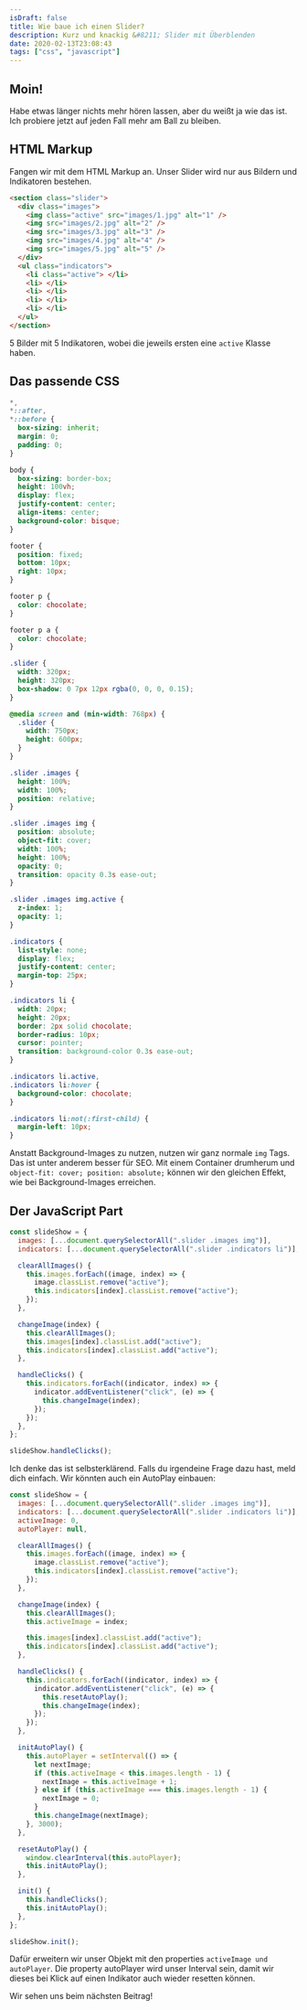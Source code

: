 ```yaml
---
isDraft: false
title: Wie baue ich einen Slider?
description: Kurz und knackig &#8211; Slider mit Überblenden
date: 2020-02-13T23:08:43
tags: ["css", "javascript"]
---
```


## Moin!

Habe etwas länger nichts mehr hören lassen, aber du weißt ja wie das ist.  
Ich probiere jetzt auf jeden Fall mehr am Ball zu bleiben.

## HTML Markup

Fangen wir mit dem HTML Markup an. Unser Slider wird nur aus Bildern und Indikatoren bestehen.

```html
<section class="slider">
  <div class="images">
    <img class="active" src="images/1.jpg" alt="1" />
    <img src="images/2.jpg" alt="2" />
    <img src="images/3.jpg" alt="3" />
    <img src="images/4.jpg" alt="4" />
    <img src="images/5.jpg" alt="5" />
  </div>
  <ul class="indicators">
    <li class="active"> </li>
    <li> </li>
    <li> </li>
    <li> </li>
    <li> </li>
  </ul>
</section>
```

5 Bilder mit 5 Indikatoren, wobei die jeweils ersten eine `active` Klasse haben.

## Das passende CSS

```css
*,
*::after,
*::before {
  box-sizing: inherit;
  margin: 0;
  padding: 0;
}

body {
  box-sizing: border-box;
  height: 100vh;
  display: flex;
  justify-content: center;
  align-items: center;
  background-color: bisque;
}

footer {
  position: fixed;
  bottom: 10px;
  right: 10px;
}

footer p {
  color: chocolate;
}

footer p a {
  color: chocolate;
}

.slider {
  width: 320px;
  height: 320px;
  box-shadow: 0 7px 12px rgba(0, 0, 0, 0.15);
}

@media screen and (min-width: 768px) {
  .slider {
    width: 750px;
    height: 600px;
  }
}

.slider .images {
  height: 100%;
  width: 100%;
  position: relative;
}

.slider .images img {
  position: absolute;
  object-fit: cover;
  width: 100%;
  height: 100%;
  opacity: 0;
  transition: opacity 0.3s ease-out;
}

.slider .images img.active {
  z-index: 1;
  opacity: 1;
}

.indicators {
  list-style: none;
  display: flex;
  justify-content: center;
  margin-top: 25px;
}

.indicators li {
  width: 20px;
  height: 20px;
  border: 2px solid chocolate;
  border-radius: 10px;
  cursor: pointer;
  transition: background-color 0.3s ease-out;
}

.indicators li.active,
.indicators li:hover {
  background-color: chocolate;
}

.indicators li:not(:first-child) {
  margin-left: 10px;
}
```

Anstatt Background-Images zu nutzen, nutzen wir ganz normale `img` Tags. Das ist unter anderem besser für SEO. Mit einem Container drumherum und `object-fit: cover; position: absolute;` können wir den gleichen Effekt, wie bei Background-Images erreichen.

## Der JavaScript Part

```javascript
const slideShow = {
  images: [...document.querySelectorAll(".slider .images img")],
  indicators: [...document.querySelectorAll(".slider .indicators li")],

  clearAllImages() {
    this.images.forEach((image, index) => {
      image.classList.remove("active");
      this.indicators[index].classList.remove("active");
    });
  },

  changeImage(index) {
    this.clearAllImages();
    this.images[index].classList.add("active");
    this.indicators[index].classList.add("active");
  },

  handleClicks() {
    this.indicators.forEach((indicator, index) => {
      indicator.addEventListener("click", (e) => {
        this.changeImage(index);
      });
    });
  },
};

slideShow.handleClicks();
```

Ich denke das ist selbsterklärend. Falls du irgendeine Frage dazu hast, meld dich einfach. Wir könnten auch ein AutoPlay einbauen:

```javascript
const slideShow = {
  images: [...document.querySelectorAll(".slider .images img")],
  indicators: [...document.querySelectorAll(".slider .indicators li")],
  activeImage: 0,
  autoPlayer: null,

  clearAllImages() {
    this.images.forEach((image, index) => {
      image.classList.remove("active");
      this.indicators[index].classList.remove("active");
    });
  },

  changeImage(index) {
    this.clearAllImages();
    this.activeImage = index;

    this.images[index].classList.add("active");
    this.indicators[index].classList.add("active");
  },

  handleClicks() {
    this.indicators.forEach((indicator, index) => {
      indicator.addEventListener("click", (e) => {
        this.resetAutoPlay();
        this.changeImage(index);
      });
    });
  },

  initAutoPlay() {
    this.autoPlayer = setInterval(() => {
      let nextImage;
      if (this.activeImage < this.images.length - 1) {
        nextImage = this.activeImage + 1;
      } else if (this.activeImage === this.images.length - 1) {
        nextImage = 0;
      }
      this.changeImage(nextImage);
    }, 3000);
  },

  resetAutoPlay() {
    window.clearInterval(this.autoPlayer);
    this.initAutoPlay();
  },

  init() {
    this.handleClicks();
    this.initAutoPlay();
  },
};

slideShow.init();
```

Dafür erweitern wir unser Objekt mit den properties `activeImage und autoPlayer`. Die property autoPlayer wird unser Interval sein, damit wir dieses bei Klick auf einen Indikator auch wieder resetten können.

Wir sehen uns beim nächsten Beitrag!
